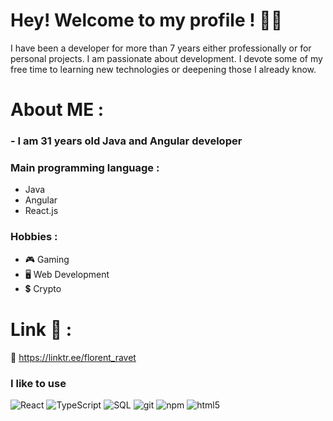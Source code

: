 # Hey! Welcome to my profile ! 👋👋

I have been a developer for more than 7 years either professionally or for personal projects.
I am passionate about development. I devote some of my free time to learning new technologies or deepening those I already know.

# About ME :

### - I am 31 years old Java and Angular developer

### Main programming language :
- Java
- Angular
- React.js

### Hobbies : 
- 🎮 Gaming
- 🖥 Web Development
- 💲 Crypto

# Link 💬 :
🔗 https://linktr.ee/florent_ravet

<h3>I like to use</h3>
<p>
  <img alt="React" src="https://img.shields.io/badge/-React-45b8d8?style=flat-square&logo=react&logoColor=white" />
  <img alt="TypeScript" src="https://img.shields.io/badge/-TypeScript-007ACC?style=flat-square&logo=typescript&logoColor=white" />
  <img alt="SQL" src="https://img.shields.io/badge/-SQL-4479A1?style=flat-square&logo=postgresql&logoColor=white" />
  <img alt="git" src="https://img.shields.io/badge/-Git-F05032?style=flat-square&logo=git&logoColor=white" />
  <img alt="npm" src="https://img.shields.io/badge/-NPM-CB3837?style=flat-square&logo=npm&logoColor=white" />
  <img alt="html5" src="https://img.shields.io/badge/-HTML5-E34F26?style=flat-square&logo=html5&logoColor=white" />
</p>
